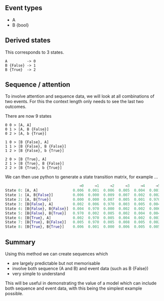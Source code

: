 




## Event types

  - A
  - B {bool}

## Derived states

This corresponds to 3 states. 


```
A         -> 0
B {False} -> 1
B {True}  -> 2
```

## Sequence / attention

To involve attention and sequence data, we will look at all combinations of two events.
For this the context length only needs to see the last two outcomes.

There are now 9 states

```
0 0 > [A, A]
0 1 > [A, B {False}]
0 2 > [A, b {True}]

1 0 > [B {False}, A]
1 1 > [B {False}, B {False}]
1 2 > [B {False}, b {True}]

2 0 > [B {True}, A]
2 1 > [B {True}, B {False}]
2 2 > [B {True}, b {True}]
```

We can then use python to generate a state transition matrix, for example ...

```Python
                                  →0     →1     →2     →3     →4     →5     →6     →7     →8
State 0: [A, A]                0.006  0.001  0.006  0.005  0.004  0.001  0.970  0.004  0.003
State 1: [A, B{False}]         0.006  0.000  0.009  0.007  0.002  0.002  0.002  0.970  0.003
State 2: [A, B{True}]          0.000  0.000  0.007  0.005  0.001  0.970  0.013  0.003  0.001
State 3: [B{False}, A]         0.002  0.006  0.970  0.003  0.005  0.004  0.003  0.000  0.006
State 4: [B{False}, B{False}]  0.004  0.970  0.000  0.002  0.002  0.006  0.006  0.008  0.002
State 5: [B{False}, B{True}]   0.970  0.002  0.005  0.002  0.004  0.004  0.001  0.007  0.005
State 6: [B{True}, A]          0.002  0.970  0.005  0.004  0.002  0.003  0.003  0.005  0.005
State 7: [B{True}, B{False}]   0.005  0.970  0.005  0.008  0.005  0.002  0.003  0.001  0.000
State 8: [B{True}, B{True}]    0.006  0.001  0.000  0.006  0.005  0.005  0.006  0.001  0.970
```


## Summary

Using this method we can create sequences which 
  - are largely predictable but not memorisable
  - involve both sequence (A and B) and event data (such as B {False})
  - very simple to understand

This will be useful in demonstrating the value of a model which can include both
sequence and event data, with this being the simplest example possible. 
